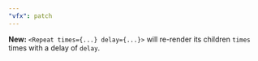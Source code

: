 ```yaml
---
"vfx": patch
---
```


**New:** `<Repeat times={...} delay={...}>` will re-render its children `times` times with a delay of `delay`.
